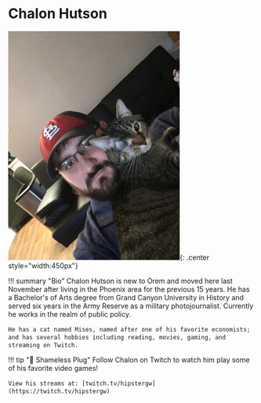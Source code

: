 # Chalon Hutson

![Chalon Hutson](../img/chalon-hutson-photo-casual.jpg){: .center style="width:450px"}


<div id="buzzsprout-player-7096567"></div>
<script src="https://www.buzzsprout.com/1520302/7096567-freedom-weather-and-twitch-oh-my.js?container_id=buzzsprout-player-7096567&player=small" type="text/javascript" charset="utf-8"></script>

!!! summary "Bio"
    Chalon Hutson is new to Orem and moved here last November after living in the Phoenix area for the previous 15 years. He has a Bachelor's of Arts degree from Grand Canyon University in History and served six years in the Army Reserve as a military photojournalist. Currently he works in the realm of public policy.
    
    He has a cat named Mises, named after one of his favorite economists; and has several hobbies including reading, movies, gaming, and streaming on Twitch.

!!! tip ":electric_plug: Shameless Plug"
    Follow Chalon on Twitch to watch him play some of his favorite video games!
    
    View his streams at: [twitch.tv/hipstergw](https://twitch.tv/hipstergw)


